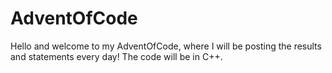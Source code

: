 # AdventOfCode

Hello and welcome to my AdventOfCode, where I will be posting the results and statements every day! The code will be in C++.
